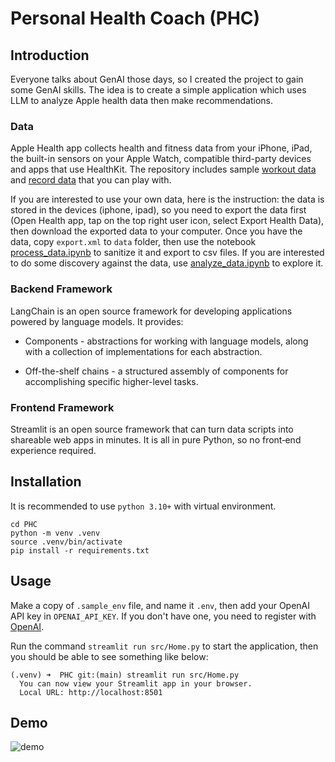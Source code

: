 # Personal Health Coach (PHC)

## Introduction

Everyone talks about GenAI those days, so I created the project to gain some GenAI skills. The idea is to create a simple application which uses LLM to analyze Apple health data then make recommendations.

### Data

Apple Health app collects health and fitness data from your iPhone, iPad, the built-in sensors on your Apple Watch, compatible third-party devices and apps that use HealthKit. The repository includes sample [workout data](./data/workouts_data.csv) and [record data](./data/records_data.csv) that you can play with.

If you are interested to use your own data, here is the instruction: the data is stored in the devices (iphone, ipad), so you need to export the data first (Open Health app, tap on the top right user icon, select Export Health Data), then download the exported data to your computer. Once you have the data, copy `export.xml` to `data` folder, then use the notebook [process_data.ipynb](./data/process_data.ipynb) to sanitize it and export to csv files. If you are interested to do some discovery against the data, use [analyze_data.ipynb](./data/analyze_data.ipynb) to explore it.

### Backend Framework

LangChain is an open source framework for developing applications powered by language models. It provides:

- Components - abstractions for working with language models, along with a collection of implementations for each abstraction.

- Off-the-shelf chains - a structured assembly of components for accomplishing specific higher-level tasks.

### Frontend Framework

Streamlit is an open source framework that can turn data scripts into shareable web apps in minutes. It is all in pure Python, so no front‑end experience required.

## Installation

It is recommended to use `python 3.10+` with virtual environment.

```
cd PHC
python -m venv .venv
source .venv/bin/activate
pip install -r requirements.txt
```

## Usage

Make a copy of `.sample_env` file, and name it `.env`, then add your OpenAI API key in `OPENAI_API_KEY`. If you don't have one, you need to register with [OpenAI](https://platform.openai.com/).

Run the command `streamlit run src/Home.py` to start the application, then you should be able to see something like below:

```
(.venv) ➜  PHC git:(main) streamlit run src/Home.py
  You can now view your Streamlit app in your browser.
  Local URL: http://localhost:8501
```

## Demo

![demo](./data/demo.gif)
